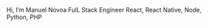 Hi, I’m Manuel Novoa
FulL Stack Engineer
React, React Native, Node, Python, PHP


<!---
novoamanny/novoamanny is a ✨ special ✨ repository because its `README.md` (this file) appears on your GitHub profile.
You can click the Preview link to take a look at your changes.
--->
